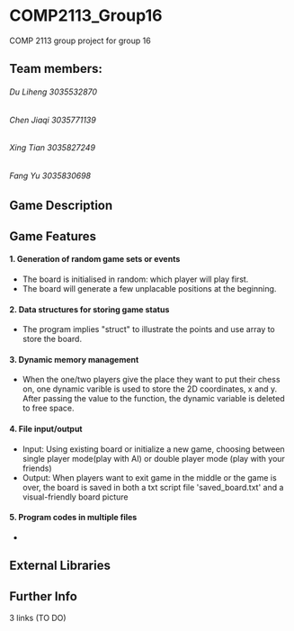 # COMP2113_Group16
COMP 2113 group project for group 16

## Team members:
###### Du Liheng 3035532870  
###### Chen Jiaqi 3035771139  
###### Xing Tian 3035827249  
###### Fang Yu 3035830698  

## Game Description

## Game Features

#### 1. Generation of random game sets or events

  - The board is initialised in random: which player will play first.
  - The board will generate a few unplacable positions at the beginning.

#### 2. Data structures for storing game status

  - The program implies "struct" to illustrate the points and use array to store the board.

#### 3. Dynamic memory management

  - When the one/two players give the place they want to put their chess on, one dynamic varible is used to store the 2D coordinates, x and y. After passing the value to the function, the dynamic variable is deleted to free space.

#### 4. File input/output 

  - Input: Using existing board or initialize a new game, choosing between single player mode(play with AI) or double player mode (play with your friends)
  - Output: When players want to exit game in the middle or the game is over, the board is saved in both a txt script file 'saved_board.txt' and a visual-friendly board picture
  
#### 5. Program codes in multiple files

  -

## External Libraries



## Further Info

3 links (TO DO)
